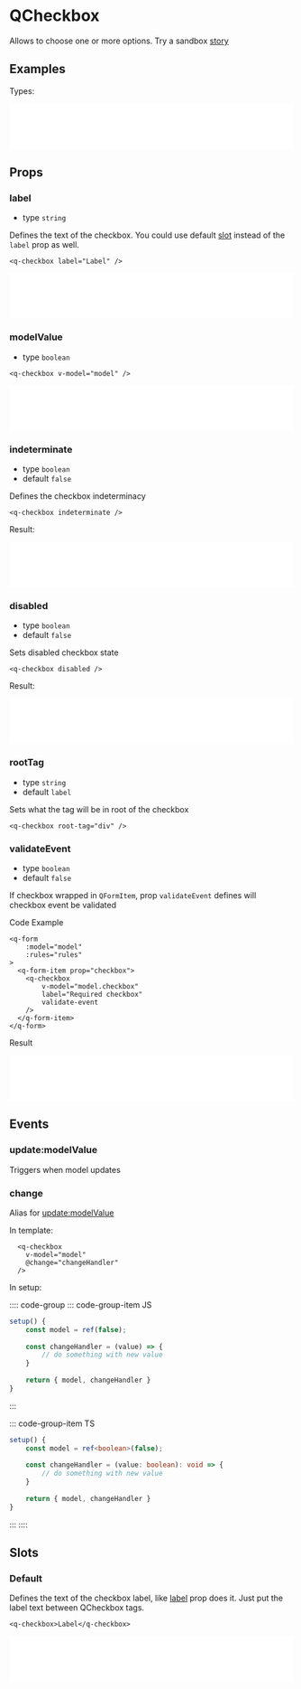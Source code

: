 # QCheckbox

Allows to choose one or more options. Try a sandbox [story](https://qui-max.netlify.app/?path=/story/components-qcheckbox--default)

## Examples

Types: 

<iframe height="80" style="width: 100%;" scrolling="no" frameborder="no" src="/qui-max/QCheckbox/QCheckbox.html"></iframe>

## Props

### label

- type `string`

Defines the text of the checkbox. You could use default [slot](#slots) instead of the `label` prop as well.

```vue
<q-checkbox label="Label" />
```

<iframe height="80" style="width: 100%;" scrolling="no" frameborder="no" src="/qui-max/QCheckbox/label.html"></iframe>

### modelValue

- type `boolean`

```vue
<q-checkbox v-model="model" />
```

<iframe height="80" style="width: 100%;" scrolling="no" frameborder="no" src="/qui-max/QCheckbox/model.html"></iframe>

### indeterminate

- type `boolean`
- default `false`

Defines the checkbox indeterminacy

```vue
<q-checkbox indeterminate />
```

Result: 

<iframe height="80" style="width: 100%;" scrolling="no" frameborder="no" src="/qui-max/QCheckbox/indeterminate.html"></iframe>


### disabled

- type `boolean`
- default `false`

Sets disabled checkbox state


```vue
<q-checkbox disabled />
```

Result:

<iframe height="80" style="width: 100%;" scrolling="no" frameborder="no" src="/qui-max/QCheckbox/disabled.html"></iframe>

### rootTag

- type `string`
- default `label`

Sets what the tag will be in root of the checkbox

```vue
<q-checkbox root-tag="div" />
```

### validateEvent 

- type `boolean`
- default `false`

If checkbox wrapped in `QFormItem`, prop `validateEvent` defines will checkbox event be validated

Code Example

```vue
<q-form 
    :model="model" 
    :rules="rules"
>
  <q-form-item prop="checkbox">
    <q-checkbox
        v-model="model.checkbox"
        label="Required checkbox"
        validate-event
    />
  </q-form-item>
</q-form>
```

Result
<iframe height="80" style="width: 100%;" scrolling="no" frameborder="no" src="/qui-max/QCheckbox/validate.html"></iframe>

## Events

### update:modelValue

Triggers when model updates

### change 

Alias for [update:modelValue](#update-modelvalue)

In template:
```vue
  <q-checkbox
    v-model="model"
    @change="changeHandler" 
  />
```

In setup:

:::: code-group
::: code-group-item JS

```js
setup() {
    const model = ref(false);
    
    const changeHandler = (value) => {
        // do something with new value
    }
    
    return { model, changeHandler }
}
```
:::

::: code-group-item TS 

```ts
setup() {
    const model = ref<boolean>(false);
    
    const changeHandler = (value: boolean): void => {
        // do something with new value
    }
    
    return { model, changeHandler }
}
```
:::
::::

## Slots

### Default

Defines the text of the checkbox label, like [label](#label) prop does it. Just put the label text between QCheckbox tags.

```vue
<q-checkbox>Label</q-checkbox>
```

<iframe height="80" style="width: 100%;" scrolling="no" frameborder="no" src="/qui-max/QCheckbox/label.html"></iframe>